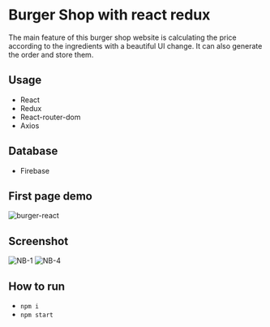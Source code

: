 # Burger Shop with react redux
The main feature of this burger shop website is calculating the price according to the ingredients with a beautiful UI change. It can also generate the order and store them.

## Usage
- React
- Redux
- React-router-dom
- Axios

## Database
- Firebase

## First page demo
![burger-react](https://user-images.githubusercontent.com/58458593/118779246-ad851d80-b8ac-11eb-8e50-4c65ca4976bd.gif)

## Screenshot
![NB-1](https://user-images.githubusercontent.com/58458593/118784025-75340e00-b8b1-11eb-888f-8b19b0a29588.png)
![NB-4](https://user-images.githubusercontent.com/58458593/118784045-78c79500-b8b1-11eb-88eb-4faef2caf55a.png)

## How to run
- `npm i`
- `npm start`
